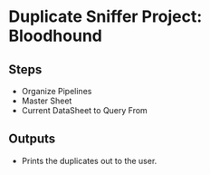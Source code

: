 # Duplicate Sniffer Project: Bloodhound

## Steps

- Organize Pipelines
- Master Sheet
- Current DataSheet to Query From

## Outputs

- Prints the duplicates out to the user.
